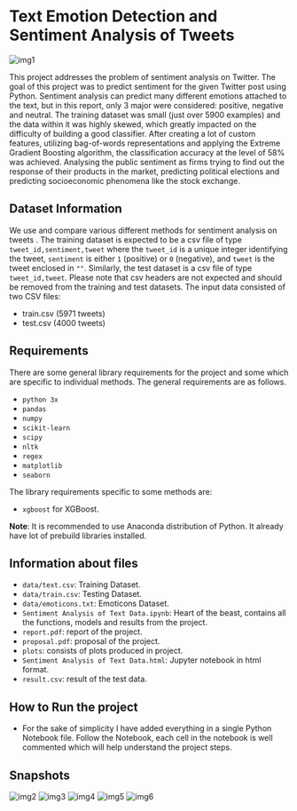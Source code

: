 # Text Emotion Detection and Sentiment Analysis of Tweets



![img1](https://user-images.githubusercontent.com/57487500/101277652-fa33db00-37db-11eb-8341-248901af0a7f.png)




This project addresses the problem of sentiment analysis on Twitter. The goal of this project was to predict sentiment for the given Twitter post using Python. Sentiment analysis can predict many different emotions attached to the text, but in this report, only 3 major were considered: positive, negative and neutral. The training dataset was small (just over 5900 examples) and the data within it was highly skewed, which greatly impacted on the difficulty of building a good classifier. After creating a lot of custom features, utilizing bag-of-words representations and applying the Extreme Gradient Boosting algorithm, the classification accuracy at the level of 58% was achieved. Analysing the public sentiment as firms trying to find out the response of their products in the market, predicting political elections and predicting socioeconomic phenomena like the stock exchange.

## Dataset Information

We use and compare various different methods for sentiment analysis on tweets . The training dataset is expected to be a csv file of type `tweet_id,sentiment,tweet` where the `tweet_id` is a unique integer identifying the tweet, `sentiment` is either `1` (positive) or `0` (negative), and `tweet` is the tweet enclosed in `""`. Similarly, the test dataset is a csv file of type `tweet_id,tweet`. Please note that csv headers are not expected and should be removed from the training and test datasets.
The input data consisted of two CSV files:
* train.csv (5971 tweets)
* test.csv (4000 tweets)

## Requirements

There are some general library requirements for the project and some which are specific to individual methods. The general requirements are as follows.
* `python 3x`
* `pandas`
* `numpy`
* `scikit-learn`
* `scipy`
* `nltk`
* `regex`
* `matplotlib`
* `seaborn`

The library requirements specific to some methods are:
* `xgboost` for XGBoost.

**Note**: It is recommended to use Anaconda distribution of Python. It already have lot of prebuild libraries installed.

## Information about files

* `data/text.csv`: Training Dataset.
* `data/train.csv`: Testing Dataset.
* `data/emoticons.txt`: Emoticons Dataset.
* `Sentiment Analysis of Text Data.ipynb`: Heart of the beast, contains all the functions, models and results from the project.
* `report.pdf`: report of the project.
* `proposal.pdf`: proposal of the project.
* `plots`: consists of plots produced in project.
* `Sentiment Analysis of Text Data.html`: Jupyter notebook in html format.
* `result.csv`: result of the test data.

 ## How to Run the project

* For the sake of simplicity I have added everything in a single Python Notebook file. Follow the Notebook, each cell in the notebook is 
well commented which will help understand the project steps.



## Snapshots 



![img2](https://user-images.githubusercontent.com/57487500/101277653-fb650800-37db-11eb-8ed7-29b7f17de010.png)
![img3](https://user-images.githubusercontent.com/57487500/101277655-fbfd9e80-37db-11eb-89ca-11254e347451.png)
![img4](https://user-images.githubusercontent.com/57487500/101277656-fc963500-37db-11eb-9873-6b0108b7d270.png)
![img5](https://user-images.githubusercontent.com/57487500/101277657-fc963500-37db-11eb-8968-c643235d716f.png)
![img6](https://user-images.githubusercontent.com/57487500/101277659-fd2ecb80-37db-11eb-925f-5304827953c7.png)
